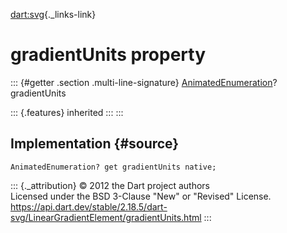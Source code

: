[dart:svg](../../dart-svg/dart-svg-library){._links-link}

gradientUnits property
======================

::: {#getter .section .multi-line-signature}
[AnimatedEnumeration](../animatedenumeration-class)? gradientUnits

::: {.features}
inherited
:::
:::

Implementation {#source}
--------------

``` {.language-dart data-language="dart"}
AnimatedEnumeration? get gradientUnits native;
```

::: {._attribution}
© 2012 the Dart project authors\
Licensed under the BSD 3-Clause \"New\" or \"Revised\" License.\
<https://api.dart.dev/stable/2.18.5/dart-svg/LinearGradientElement/gradientUnits.html>
:::
